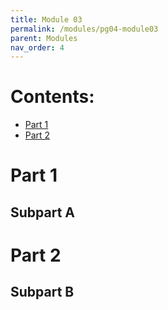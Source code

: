 ```yaml
---
title: Module 03
permalink: /modules/pg04-module03
parent: Modules
nav_order: 4
---
```


# Contents:
* [Part 1](#part-1)
* [Part 2](#part-2)


# Part 1

## Subpart A


# Part 2

## Subpart B